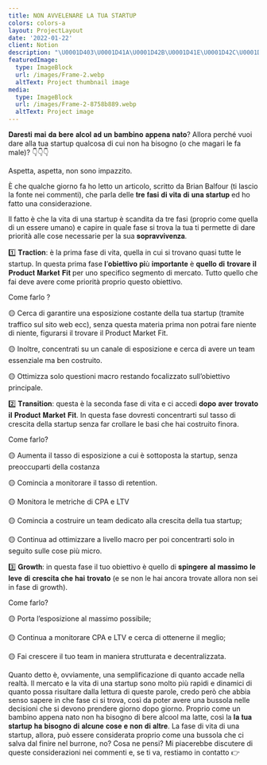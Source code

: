```yaml
---
title: NON AVVELENARE LA TUA STARTUP
colors: colors-a
layout: ProjectLayout
date: '2022-01-22'
client: Notion
description: "\U0001D403\U0001D41A\U0001D42B\U0001D41E\U0001D42C\U0001D42D\U0001D422 \U0001D426\U0001D41A\U0001D422 \U0001D41D\U0001D41A \U0001D41B\U0001D41E\U0001D42B\U0001D41E \U0001D41A\U0001D425\U0001D41C\U0001D428\U0001D425 \U0001D41A\U0001D41D \U0001D42E\U0001D427 \U0001D41B\U0001D41A\U0001D426\U0001D41B\U0001D422\U0001D427\U0001D428 \U0001D41A\U0001D429\U0001D429\U0001D41E\U0001D427\U0001D41A \U0001D427\U0001D41A\U0001D42D\U0001D428? Allora perché vuoi dare alla tua startup qualcosa di cui non ha bisogno (o che magari le fa male)? \U0001F447\U0001F447\U0001F447\n\nAspetta, aspetta, non sono impazzito. "
featuredImage:
  type: ImageBlock
  url: /images/Frame-2.webp
  altText: Project thumbnail image
media:
  type: ImageBlock
  url: /images/Frame-2-8758b889.webp
  altText: Project image
---
```

𝐃𝐚𝐫𝐞𝐬𝐭𝐢 𝐦𝐚𝐢 𝐝𝐚 𝐛𝐞𝐫𝐞 𝐚𝐥𝐜𝐨𝐥 𝐚𝐝 𝐮𝐧 𝐛𝐚𝐦𝐛𝐢𝐧𝐨 𝐚𝐩𝐩𝐞𝐧𝐚 𝐧𝐚𝐭𝐨? Allora perché vuoi dare alla tua startup qualcosa di cui non ha bisogno (o che magari le fa male)? 👇👇👇

Aspetta, aspetta, non sono impazzito. 

È che qualche giorno fa ho letto un articolo, scritto da Brian Balfour (ti lascio la fonte nei commenti), che parla delle 𝐭𝐫𝐞 𝐟𝐚𝐬𝐢 𝐝𝐢 𝐯𝐢𝐭𝐚 𝐝𝐢 𝐮𝐧𝐚 𝐬𝐭𝐚𝐫𝐭𝐮𝐩 ed ho fatto una considerazione.

Il fatto è che la vita di una startup è scandita da tre fasi (proprio come quella di un essere umano) e capire in quale fase si trova la tua ti permette di dare priorità alle cose necessarie per la sua 𝐬𝐨𝐩𝐫𝐚𝐯𝐯𝐢𝐯𝐞𝐧𝐳𝐚.

1️⃣ 𝐓𝐫𝐚𝐜𝐭𝐢𝐨𝐧: è la prima fase di vita, quella in cui si trovano quasi tutte le startup. In questa prima fase 𝐥’𝐨𝐛𝐢𝐞𝐭𝐭𝐢𝐯𝐨 𝐩𝐢ù 𝐢𝐦𝐩𝐨𝐫𝐭𝐚𝐧𝐭𝐞 è 𝐪𝐮𝐞𝐥𝐥𝐨 𝐝𝐢 𝐭𝐫𝐨𝐯𝐚𝐫𝐞 𝐢𝐥 𝐏𝐫𝐨𝐝𝐮𝐜𝐭 𝐌𝐚𝐫𝐤𝐞𝐭 𝐅𝐢𝐭 per uno specifico segmento di mercato. Tutto quello che fai deve avere come priorità proprio questo obiettivo.

Come farlo ?

🟡 Cerca di garantire una esposizione costante della tua startup (tramite traffico sul sito web ecc), senza questa materia prima non potrai fare niente di niente, figurarsi il trovare il Product Market Fit.

🟡 Inoltre, concentrati su un canale di esposizione e cerca di avere un team essenziale ma ben costruito.

🟡 Ottimizza solo questioni macro restando focalizzato sull’obiettivo principale.

2️⃣ 𝐓𝐫𝐚𝐧𝐬𝐢𝐭𝐢𝐨𝐧: questa è la seconda fase di vita e ci accedi 𝐝𝐨𝐩𝐨 𝐚𝐯𝐞𝐫 𝐭𝐫𝐨𝐯𝐚𝐭𝐨 𝐢𝐥 𝐏𝐫𝐨𝐝𝐮𝐜𝐭 𝐌𝐚𝐫𝐤𝐞𝐭 𝐅𝐢𝐭. In questa fase dovresti concentrarti sul tasso di crescita della startup senza far crollare le basi che hai costruito finora.

Come farlo?

🟡 Aumenta il tasso di esposizione a cui è sottoposta la startup, senza preoccuparti della costanza

🟡 Comincia a monitorare il tasso di retention.

🟡 Monitora le metriche di CPA e LTV

🟡 Comincia a costruire un team dedicato alla crescita della tua startup;

🟡 Continua ad ottimizzare a livello macro per poi concentrarti solo in seguito sulle cose più micro.

3️⃣ 𝐆𝐫𝐨𝐰𝐭𝐡: in questa fase il tuo obiettivo è quello di 𝐬𝐩𝐢𝐧𝐠𝐞𝐫𝐞 𝐚𝐥 𝐦𝐚𝐬𝐬𝐢𝐦𝐨 𝐥𝐞 𝐥𝐞𝐯𝐞 𝐝𝐢 𝐜𝐫𝐞𝐬𝐜𝐢𝐭𝐚 𝐜𝐡𝐞 𝐡𝐚𝐢 𝐭𝐫𝐨𝐯𝐚𝐭𝐨 (e se non le hai ancora trovate allora non sei in fase di growth).

Come farlo?

🟡 Porta l’esposizione al massimo possibile;

🟡 Continua a monitorare CPA e LTV e cerca di ottenerne il meglio;

🟡 Fai crescere il tuo team in maniera strutturata e decentralizzata.

Quanto detto è, ovviamente, una semplificazione di quanto accade nella realtà. Il mercato e la vita di una startup sono molto più rapidi e dinamici di quanto possa risultare dalla lettura di queste parole, credo però che abbia senso sapere in che fase ci si trova, così da poter avere una bussola nelle decisioni che si devono prendere giorno dopo giorno. Proprio come un bambino appena nato non ha bisogno di bere alcool ma latte, così la 𝐥𝐚 𝐭𝐮𝐚 𝐬𝐭𝐚𝐫𝐭𝐮𝐩 𝐡𝐚 𝐛𝐢𝐬𝐨𝐠𝐧𝐨 𝐝𝐢 𝐚𝐥𝐜𝐮𝐧𝐞 𝐜𝐨𝐬𝐞 𝐞 𝐧𝐨𝐧 𝐝𝐢 𝐚𝐥𝐭𝐫𝐞. La fase di vita di una startup, allora, può essere considerata proprio come una bussola che ci salva dal finire nel burrone, no? Cosa ne pensi? Mi piacerebbe discutere di queste considerazioni nei commenti e, se ti va, restiamo in contatto 👉
